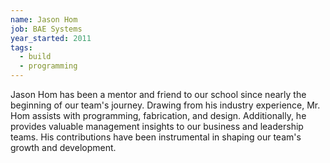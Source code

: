 ```yaml
---
name: Jason Hom
job: BAE Systems
year_started: 2011
tags:
  - build
  - programming
---
```


Jason Hom has been a mentor and friend to our school since nearly the beginning of our team's journey. Drawing from his industry experience, Mr. Hom assists with programming, fabrication, and design. Additionally, he provides valuable management insights to our business and leadership teams. His contributions have been instrumental in shaping our team's growth and development.